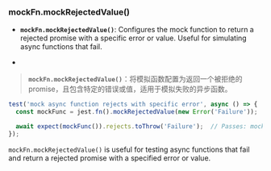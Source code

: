 ### mockFn.mockRejectedValue()

- **`mockFn.mockRejectedValue()`**: Configures the mock function to return a rejected promise with a specific error or value. Useful for simulating async functions that fail.

- <audio src="C:\Users\10691\Downloads\__`mockFn.mockR.mp3"></audio>

> **`mockFn.mockRejectedValue()`**：将模拟函数配置为返回一个被拒绝的 promise，且包含特定的错误或值，适用于模拟失败的异步函数。
>
> <audio src="C:\Users\10691\Downloads\`mockFn.mockRej.mp3"></audio>

```js
test('mock async function rejects with specific error', async () => {
  const mockFunc = jest.fn().mockRejectedValue(new Error('Failure'));  // Always rejects with 'Failure'

  await expect(mockFunc()).rejects.toThrow('Failure');  // Passes: mockFunc rejects with the error 'Failure'
});
```

`mockFn.mockRejectedValue()` is useful for testing async functions that fail and return a rejected promise with a specified error or value.

<audio src="C:\Users\10691\Downloads\`mockFn.mockRej (1).mp3"></audio>